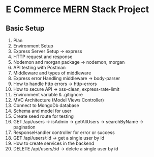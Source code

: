 # E Commerce MERN Stack Project

## Basic Setup

1. Plan
2. Environment Setup
3. Express Server Setup -> express
4. HTTP request and response
5. Nodemon and morgan package -> nodemon, morgan
6. API testing with Postman
7. Middleware and types of middleware
8. Express error Handling middleware -> body-parser
9. How to handle http errors -> http-errors
10. How to secure API -> xss-clean, express-rate-limit
11. Environment variable & .gitignore
12. MVC Architecture (Model Views Controller)
13. Connect to MongoDb database
14. Schema and model for user
15. Create seed route for testing 
16. GET /api/users -> isAdmin -> getAllUsers -> searchByName -> pagination
17. ResponseHandler controller for error or success
18. GET /api/users/:id -> get a single user by id
19. How to create services in the backend
20. DELETE /api/users/:id -> delete a single user by id